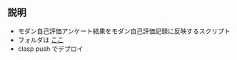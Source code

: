 ## 説明
- モダン自己評価アンケート結果をモダン自己評価記録に反映するスクリプト
- フォルダは [ここ](https://drive.google.com/drive/u/0/folders/1CJcFuCDsvj86fZqqna2iy1g4CHBxwfx9)
- clasp push でデプロイ
